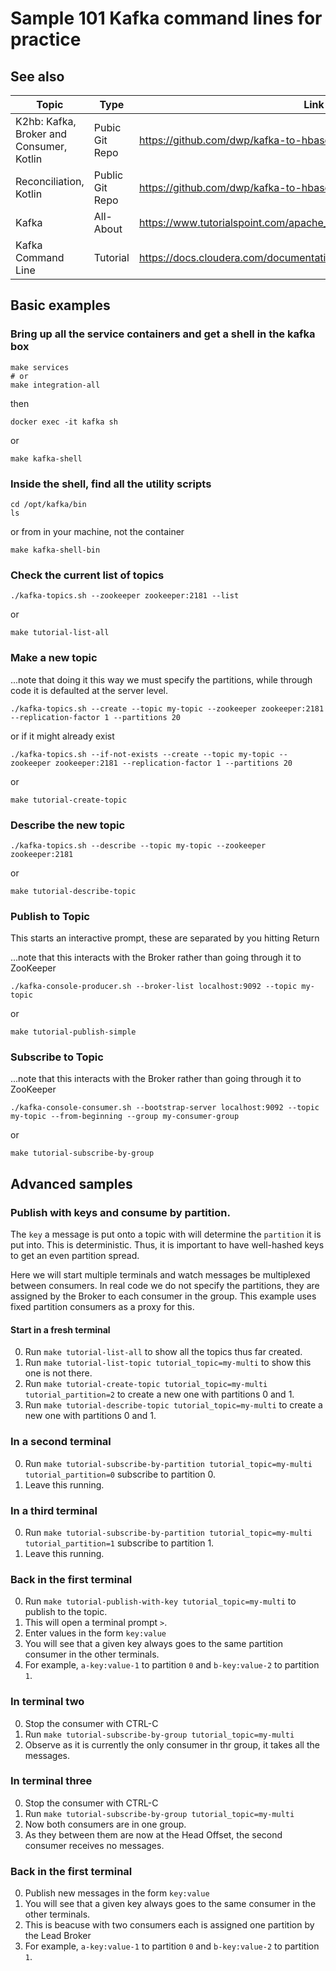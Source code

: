 # Sample 101 Kafka command lines for practice

## See also

| **Topic** | **Type** | **Link to Document** |
| --------- | -------- | -------------------- |
| K2hb: Kafka, Broker and Consumer, Kotlin | Pubic Git Repo | https://github.com/dwp/kafka-to-hbase.git  | 
| Reconciliation, Kotlin | Public Git Repo | https://github.com/dwp/kafka-to-hbase-reconciliation.git  | 
| Kafka | All-About | https://www.tutorialspoint.com/apache_kafka/apache_kafka_fundamentals.htm  | 
| Kafka Command Line | Tutorial | https://docs.cloudera.com/documentation/kafka/latest/topics/kafka_command_line.html  | 

## Basic examples

### Bring up all the service containers and get a shell in the kafka box

   ```shell script
   make services
   # or
   make integration-all
   ```

then 

   ```shell script
   docker exec -it kafka sh
   ```
or
   ```shell script
   make kafka-shell
   ```

### Inside the shell, find all the utility scripts

   ```shell script
   cd /opt/kafka/bin
   ls
   ```

or from in your machine, not the container
   ```shell script
   make kafka-shell-bin
   ```

### Check the current list of topics

   ```shell script
   ./kafka-topics.sh --zookeeper zookeeper:2181 --list
   ```
or
   ```shell script
   make tutorial-list-all
   ```

### Make a new topic

...note that doing it this way we must specify the partitions, while through code it is defaulted at the server level.

   ```shell script
   ./kafka-topics.sh --create --topic my-topic --zookeeper zookeeper:2181 --replication-factor 1 --partitions 20
   ```

or if it might already exist

   ```shell script
   ./kafka-topics.sh --if-not-exists --create --topic my-topic --zookeeper zookeeper:2181 --replication-factor 1 --partitions 20
   ```
or
   ```shell script
   make tutorial-create-topic
   ```

### Describe the new topic

   ```shell script
   ./kafka-topics.sh --describe --topic my-topic --zookeeper zookeeper:2181
   ```
or
   ```shell script
   make tutorial-describe-topic
   ```

### Publish to Topic 

This starts an interactive prompt, these are separated by you hitting Return

...note that this interacts with the Broker rather than going through it to ZooKeeper

   ```shell script
   ./kafka-console-producer.sh --broker-list localhost:9092 --topic my-topic
   ```
or
   ```shell script
   make tutorial-publish-simple
   ```

### Subscribe to Topic

...note that this interacts with the Broker rather than going through it to ZooKeeper

   ```shell script
   ./kafka-console-consumer.sh --bootstrap-server localhost:9092 --topic my-topic --from-beginning --group my-consumer-group
   ```
or
   ```shell script
   make tutorial-subscribe-by-group
   ```


## Advanced samples

### Publish with keys and consume by partition.

The `key` a message is put onto a topic with will determine the `partition` it is put into. This is deterministic. 
Thus, it is important to have well-hashed keys to get an even partition spread.

Here we will start multiple terminals and watch messages be multiplexed between consumers. 
In real code we do not specify the partitions, they are assigned by the Broker to each consumer in the group.
This example uses fixed partition consumers as a proxy for this.

#### Start in a fresh terminal

0. Run `make tutorial-list-all` to show all the topics thus far created.
0. Run `make tutorial-list-topic tutorial_topic=my-multi` to show this one is not there.
0. Run `make tutorial-create-topic tutorial_topic=my-multi tutorial_partition=2` to create a new one with partitions 0 and 1.
0. Run `make tutorial-describe-topic tutorial_topic=my-multi` to create a new one with partitions 0 and 1.

### In a second terminal

0. Run `make tutorial-subscribe-by-partition tutorial_topic=my-multi tutorial_partition=0` subscribe to partition 0.
0. Leave this running.

### In a third terminal

0. Run `make tutorial-subscribe-by-partition tutorial_topic=my-multi tutorial_partition=1` subscribe to partition 1.
0. Leave this running.

### Back in the first terminal

0. Run `make tutorial-publish-with-key tutorial_topic=my-multi` to publish to the topic.
0. This will open a terminal prompt `>`.
0. Enter values in the form `key:value`
0. You will see that a given key always goes to the same partition consumer in the other terminals.
0. For example, `a-key:value-1` to partition `0` and `b-key:value-2` to partition `1`.

### In terminal two

0. Stop the consumer with CTRL-C
0. Run `make tutorial-subscribe-by-group tutorial_topic=my-multi`
0. Observe as it is currently the only consumer in thr group, it takes all the messages.

### In terminal three

0. Stop the consumer with CTRL-C
0. Run `make tutorial-subscribe-by-group tutorial_topic=my-multi`
0. Now both consumers are in one group.
0. As they between them are now at the Head Offset, the second consumer receives no messages.

### Back in the first terminal

0. Publish new messages in the form `key:value`
0. You will see that a given key always goes to the same consumer in the other terminals.
0. This is beacuse with two consumers each is assigned one partition by the Lead Broker
0. For example, `a-key:value-1` to partition `0` and `b-key:value-2` to partition `1`.
